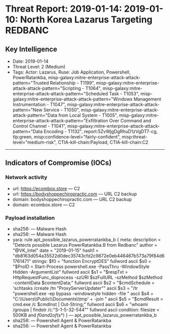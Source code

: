 # Threat Report: 2019-01-14: 2019-01-10: North Korea Lazarus Targeting REDBANC


## Key Intelligence
* Date: 2019-01-14
* Threat Level: 2 (Medium)
* Tags: Actor: Lazarus, Ruse: Job Application, Powershell, PowerRatankba, misp-galaxy:mitre-enterprise-attack-attack-pattern="Trusted Relationship - T1199", misp-galaxy:mitre-enterprise-attack-attack-pattern="Scripting - T1064", misp-galaxy:mitre-enterprise-attack-attack-pattern="Scheduled Task - T1053", misp-galaxy:mitre-enterprise-attack-attack-pattern="Windows Management Instrumentation - T1047", misp-galaxy:mitre-enterprise-attack-attack-pattern="New Service - T1050", misp-galaxy:mitre-enterprise-attack-attack-pattern="Data from Local System - T1005", misp-galaxy:mitre-enterprise-attack-attack-pattern="Exfiltration Over Command and Control Channel - T1041", misp-galaxy:mitre-enterprise-attack-attack-pattern="Data Encoding - T1132", report:5ZvWjgDgRhuD1zVgDT7-cg, tlp:green, misp:confidence-level="fairly-confident", misp:threat-level="medium-risk", CTIA-kill-chain:Payload, CTIA-kill-chain:C2

---

## Indicators of Compromise (IOCs)
### Network activity
* url: https://ecombox.store — C2
* url: https://bodyshoppechiropractic.com — URL C2 backup
* domain: bodyshoppechiropractic.com — URL C2 backup
* domain: ecombox.store — C2

### Payload installation
* sha256: <sha256> — Malware Hash
* sha256: <sha256> — Malware Hash
* yara: rule apt_possible_lazarus_powerratankba_b {
   meta:
      description = "Detects possible Lazarus PowerRatankba.B from Redbanc"
      author = "@VK_Intel"
      date = "2019-01-15"
      hash1 = "db8163d054a35522d0dec35743cfd2c9872e0eb446467b573a79f84d61761471"
   strings:
      $f0 = "function EncryptDES" fullword ascii
      $s0 = "$ProID = Start-Process powershell.exe -PassThru -WindowStyle Hidden -ArgumentList" fullword ascii
      $s1 = "$respTxt = HttpRequestFunc_doprocess -szURI $szFullURL -szMethod $szMethod -contentData $contentData;" fullword ascii
      $s2 = "$cmdSchedule = 'schtasks /create /tn \"ProxyServerUpdater\"" ascii
      $s3 = "/tr \"powershell.exe -ep bypass -windowstyle hidden -file " ascii
      $s4 = "C:\\\\Users\\\\Public\\\\Documents\\\\tmp' + -join " ascii
      $s5 = "$cmdResult = cmd.exe /c $cmdInst | Out-String;" fullword ascii
      $s6 = "whoami /groups | findstr /c:\"S-1-5-32-544\"" fullword ascii
   condition:
      filesize < 500KB and $f0 and 2 of ($s*) 
} — apt_possible_lazarus_powerratankba_b
* sha256: <sha256> — Powershell Agent & PowerRatankba
* sha256: <sha256> — Powershell Agent & PowerRatankba
